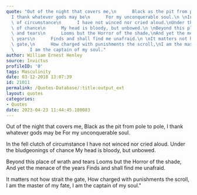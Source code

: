 ```yaml
---
quote: "Out of the night that covers me,\n      Black as the pit from pole to pole,\n\
  I thank whatever gods may be\n      For my unconquerable soul.\n \nIn the fell clutch\
  \ of circumstance\n      I have not winced nor cried aloud.\nUnder the bludgeonings\
  \ of chance\n      My head is bloody, but unbowed.\n \nBeyond this place of wrath\
  \ and tears\n      Looms but the Horror of the shade,\nAnd yet the menace of the\
  \ years\n      Finds and shall find me unafraid.\n \nIt matters not how strait the\
  \ gate,\n      How charged with punishments the scroll,\nI am the master of my fate,\n\
  \      I am the captain of my soul."
author: William Ernest Henley
source: Invictus
profileID: '0'
tags: Masculinity
date: 03-12-2018 13:07:39
id: 21011
permalink: /Quotes-Database/:title:output_ext
layout: quotes
categories:
- Quotes
date: 2023-04-23 11:44:45.180083
---
```

  Out of the night that covers me,
  Black as the pit from pole to pole,
  I thank whatever gods may be
  For my unconquerable soul.
  
  In the fell clutch of circumstance
  I have not winced nor cried aloud.
  Under the bludgeonings of chance
  My head is bloody, but unbowed.
  
  Beyond this place of wrath and tears
  Looms but the Horror of the shade,
  And yet the menace of the years
  Finds and shall find me unafraid.
  
  It matters not how strait the gate,
  How charged with punishments the scroll,
  I am the master of my fate,
  I am the captain of my soul."
